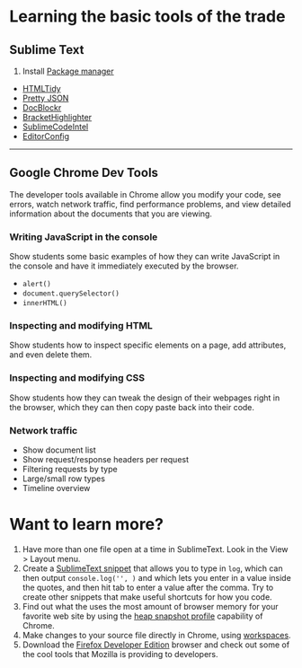 # Learning the basic tools of the trade

## Sublime Text

1. Install [Package manager](https://packagecontrol.io/installation#st3)
  + [HTMLTidy](https://packagecontrol.io/packages/HtmlTidy)
  + [Pretty JSON](https://packagecontrol.io/packages/Pretty%20JSON)
  + [DocBlockr](https://packagecontrol.io/packages/DocBlockr)
  + [BracketHighlighter](https://packagecontrol.io/packages/BracketHighlighter)
  + [SublimeCodeIntel](https://packagecontrol.io/packages/SublimeCodeIntel)
  + [EditorConfig](https://github.com/sindresorhus/editorconfig-sublime#readme)

---

## Google Chrome Dev Tools

The developer tools available in Chrome allow you modify your code, see errors, watch network traffic, find performance problems, and view detailed information about the documents that you are viewing.

### Writing JavaScript in the console

Show students some basic examples of how they can write JavaScript in the console and have it immediately executed by the browser.

 + `alert()`
 + `document.querySelector()`
 + `innerHTML()`

### Inspecting and modifying HTML

Show students how to inspect specific elements on a page, add attributes, and even delete them.

### Inspecting and modifying CSS

Show students how they can tweak the design of their webpages right in the browser, which they can then copy paste back into their code.

### Network traffic

 + Show document list
 + Show request/response headers per request
 + Filtering requests by type
 + Large/small row types
 + Timeline overview

# Want to learn more?

1. Have more than one file open at a time in SublimeText. Look in the View > Layout menu.
1. Create a [SublimeText snippet](http://docs.sublimetext.info/en/latest/extensibility/snippets.html) that allows you to type in `log`, which can then output `console.log('', )` and which lets you enter in a value inside the quotes, and then hit tab to enter a value after the comma. Try to create other snippets that make useful shortcuts for how you code.
1. Find out what the uses the most amount of browser memory for your favorite web site by using the [heap snapshot profile](https://developer.chrome.com/devtools/docs/heap-profiling) capability of Chrome.
1. Make changes to your source file directly in Chrome, using [workspaces](https://developer.chrome.com/devtools/docs/workspaces).
1. Download the [Firefox Developer Edition](https://developer.mozilla.org/en-US/Firefox/Developer_Edition) browser and check out some of the cool tools that Mozilla is providing to developers.
